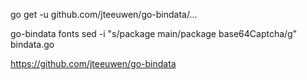 go get -u github.com/jteeuwen/go-bindata/...

go-bindata fonts
sed -i "s/package main/package base64Captcha/g" bindata.go


https://github.com/jteeuwen/go-bindata